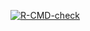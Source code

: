 <!-- badges: start -->
  [![R-CMD-check](https://github.com/gabe-schulman/r_package/workflows/R-CMD-check/badge.svg)](https://github.com/gabe-schulman/r_package/actions)
  <!-- badges: end -->
